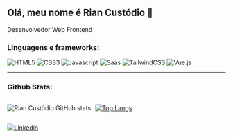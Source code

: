 ## Olá, meu nome é Rian Custódio 👋

Desenvolvedor Web Frontend

### Linguagens e frameworks:
<div class="border-bottom: 1px;">
  <img src="https://img.shields.io/badge/HTML5-E34F26?style=for-the-badge&logo=html5&logoColor=white" alt="HTML5">
  <img src="https://img.shields.io/badge/CSS3-1572B6?style=for-the-badge&logo=css3&logoColor=white" alt="CSS3">
  <img src="https://img.shields.io/badge/JavaScript-F7DF1E?style=for-the-badge&logo=javascript&logoColor=black" alt="Javascript">
  <img src="https://img.shields.io/badge/Sass-CC6699?style=for-the-badge&logo=sass&logoColor=white" alt="Saas">
  <img src="https://img.shields.io/badge/Tailwind_CSS-38B2AC?style=for-the-badge&logo=tailwind-css&logoColor=white" alt="TailwindCSS">
  <img src="https://img.shields.io/badge/Vue.js-35495E?style=for-the-badge&logo=vue.js&logoColor=4FC08D" alt="Vue.js">
<div>


<hr style="border-width: 1px"/>

### Github Stats:
<div style="display:flex; flex-wrap:wrap; gap: 0px 10px; border-bottom: 1px;">

![Rian Custódio GitHub stats](https://github-readme-stats.vercel.app/api?username=Rian1432&show_icons=true&theme=tokyonight )

[![Top Langs](https://github-readme-stats.vercel.app/api/top-langs/?username=Rian1432&layout=compact)](https://github.com/anuraghazra/github-readme-stats)

</div>

[![Linkedin](https://img.shields.io/badge/LinkedIn-0077B5?style=for-the-badge&logo=linkedin&logoColor=white)](https://www.linkedin.com/in/rian-cust%C3%B3dio-315ab51b6/?original_referer=)

